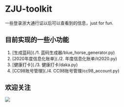# ZJU-toolkit

一些登录浙大通行证以后可以查看到的信息，just for fun.


## 目前实现的一些小功能
1. [生成蓝码](./1. 蓝码生成器/blue_horse_generator.py)
2. [2020年度信息化账单](./2. 年度信息化账单/it2020.py)
3. [健康打卡](./3. 健康打卡/daka.py)
4. [CC98账号管理](./4. CC98账号管理/cc98_account.py)


## 欢迎关注
![](./qrcode.png)